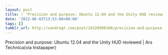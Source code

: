 ```yaml
---
layout: post
title: ! 'Precision and purpose: Ubuntu 12.04 and the Unity HUD reviewed | Ars Technica'
date: '2012-06-03T13:53:00+00:00'
tags: []
tumblr_url: http://vandragt.com/post/24326998100/precision-and-purpose-ubuntu-12-04-and-the-unity-hud
---
```

Precision and purpose: Ubuntu 12.04 and the Unity HUD reviewed | Ars Technica(via Instapaper)
